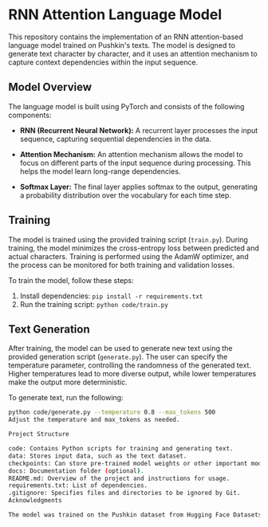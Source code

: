 # RNN Attention Language Model

This repository contains the implementation of an RNN attention-based language model trained on Pushkin's texts. The model is designed to generate text character by character, and it uses an attention mechanism to capture context dependencies within the input sequence.

## Model Overview

The language model is built using PyTorch and consists of the following components:

- **RNN (Recurrent Neural Network):** A recurrent layer processes the input sequence, capturing sequential dependencies in the data.
  
- **Attention Mechanism:** An attention mechanism allows the model to focus on different parts of the input sequence during processing. This helps the model learn long-range dependencies.

- **Softmax Layer:** The final layer applies softmax to the output, generating a probability distribution over the vocabulary for each time step.

## Training

The model is trained using the provided training script (`train.py`). During training, the model minimizes the cross-entropy loss between predicted and actual characters. Training is performed using the AdamW optimizer, and the process can be monitored for both training and validation losses.

To train the model, follow these steps:

1. Install dependencies: `pip install -r requirements.txt`
2. Run the training script: `python code/train.py`

## Text Generation

After training, the model can be used to generate new text using the provided generation script (`generate.py`). The user can specify the temperature parameter, controlling the randomness of the generated text. Higher temperatures lead to more diverse output, while lower temperatures make the output more deterministic.

To generate text, run the following:

```bash
python code/generate.py --temperature 0.8 --max_tokens 500
Adjust the temperature and max_tokens as needed.

Project Structure

code: Contains Python scripts for training and generating text.
data: Stores input data, such as the text dataset.
checkpoints: Can store pre-trained model weights or other important model components.
docs: Documentation folder (optional).
README.md: Overview of the project and instructions for usage.
requirements.txt: List of dependencies.
.gitignore: Specifies files and directories to be ignored by Git.
Acknowledgments

The model was trained on the Pushkin dataset from Hugging Face Datasets.
